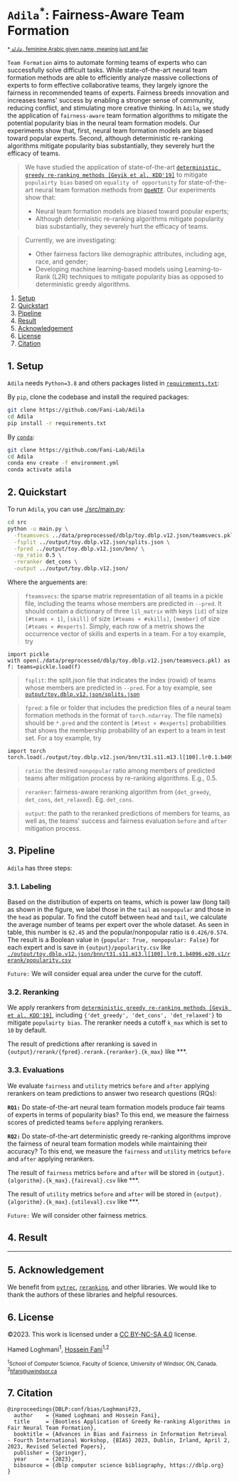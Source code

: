 # ``Adila``<sup>*</sup>: Fairness-Aware Team Formation
<sup>*[ عادلة, feminine Arabic given name, meaning just and fair](https://en.wikipedia.org/wiki/Adila_(name))<sup>

`Team Formation` aims to automate forming teams of experts who can successfully solve difficult tasks. While state-of-the-art neural team formation methods are able to efficiently analyze massive collections of experts to form effective collaborative teams, they largely ignore the fairness in recommended teams of experts. Fairness breeds innovation and increases teams' success by enabling a stronger sense of community, reducing conflict, and stimulating more creative thinking. In `Adila`, we study the application of `fairness-aware` team formation algorithms to mitigate the potential popularity bias in the neural team formation models. Our experiments show that, first, neural team formation models are biased toward popular experts. Second, although deterministic re-ranking algorithms mitigate popularity bias substantially, they severely hurt the efficacy of teams.

> We have studied the application of state-of-the-art [`deterministic greedy re-ranking methods [Geyik et al. KDD'19]`](https://dl.acm.org/doi/10.1145/3292500.3330691) to mitigate `populairty bias` based on `equality of opportunity` for state-of-the-art neural team formation methods from [`OpeNTF`](https://github.com/fani-lab/opeNTF/). Our experiments show that:
> - Neural team formation models are biased toward popular experts;
> - Although deterministic re-ranking algorithms mitigate popularity bias substantially, they severely hurt the efficacy of teams. 

> Currently, we are investigating:
> - Other fairness factors like demographic attributes, including age, race, and gender; 
> - Developing machine learning-based models using Learning-to-Rank (L2R) techniques to mitigate popularity bias as opposed to deterministic greedy algorithms.

1. [Setup](#1-setup)
2. [Quickstart](#2-quickstart)
3. [Pipeline](#3-pipeline)
4. [Result](#4-result)
5. [Acknowledgement](#5-acknowledgement)
6. [License](#6-license)  
7. [Citation](#7-citation)

## 1. Setup
`Adila` needs ``Python=3.8`` and others packages listed in [``requirements.txt``](requirements.txt):

By ``pip``, clone the codebase and install the required packages:
```sh
git clone https://github.com/Fani-Lab/Adila
cd Adila
pip install -r requirements.txt
```

By [``conda``](https://www.anaconda.com/products/individual):

```sh
git clone https://github.com/Fani-Lab/Adila
cd Adila
conda env create -f environment.yml
conda activate adila
```

## 2. Quickstart
To run `Adila`, you can use [./src/main.py](./src/main.py):

```bash
cd src
python -u main.py \
  -fteamsvecs ../data/preprocessed/dblp/toy.dblp.v12.json/teamsvecs.pkl \
  -fsplit ../output/toy.dblp.v12.json/splits.json \
  -fpred ../output/toy.dblp.v12.json/bnn/ \
  -np_ratio 0.5 \
  -reranker det_cons \
  -output ../output/toy.dblp.v12.json/
```

Where the arguements are:

  > `fteamsvecs`: the sparse matrix representation of all teams in a pickle file, including the teams whose members are predicted in `--pred`. It should contain a dictionary of three `lil_matrix` with keys `[id]` of size `[#teams × 1]`, `[skill]` of size `[#teams × #skills]`, `[member]` of size `[#teams × #experts]`. Simply, each row of a metrix shows the occurrence vector of skills and experts in a team. For a toy example, try 
  ```
  import pickle
  with open(./data/preprocessed/dblp/toy.dblp.v12.json/teamsvecs.pkl) as f: teams=pickle.load(f)
  ```
  
  > `fsplit`: the split.json file that indicates the index (rowid) of teams whose members are predicted in `--pred`. For a toy example, see [`output/toy.dblp.v12.json/splits.json`](output/toy.dblp.v12.json/splits.json)  

  > `fpred`: a file or folder that includes the prediction files of a neural team formation methods in the format of `torch.ndarray`. The file name(s) should be `*.pred` and the content is `[#test × #experts]` probabilities that shows the membership probability of an expert to a team in test set. For a toy example, try 
  ```
  import torch
  torch.load(./output/toy.dblp.v12.json/bnn/t31.s11.m13.l[100].lr0.1.b4096.e20.s1/f0.test.pred)
  ```     

  > `ratio`: the desired `nonpopular` ratio among members of predicted teams after mitigation process by re-ranking algorithms. E.g., 0.5.
  
  > `reranker`: fairness-aware reranking algorithm from {`det_greedy`, `det_cons`, `det_relaxed`}. Eg. `det_cons`.  

  > `output`: the path to the reranked predictions of members for teams, as well as, the teams' success and fairness evaluation `before` and `after` mitigation process.

## 3. Pipeline

`Adila` has three steps:

### 3.1. Labeling
  
Based on the distribution of experts on teams, which is power law (long tail) as shown in the figure, we label those in the `tail` as `nonpopular` and those in the `head` as popular. To find the cutoff between `head` and `tail`, we calculate the average number of teams per expert over the whole dataset. As seen in table, this number is `62.45` and the popular/nonpopular ratio is `0.426/0.574`.  The result is a Boolean value in `{popular: True, nonpopular: False}` for each expert and is save in `{output}/popularity.csv` like [`./output/toy.dblp.v12.json/bnn/t31.s11.m13.l[100].lr0.1.b4096.e20.s1/rerank/popularity.csv`](./output/toy.dblp.v12.json/bnn/t31.s11.m13.l[100].lr0.1.b4096.e20.s1/rerank/popularity.csv) 
    
`Future:` We will consider equal area under the curve for the cutoff.
   
### 3.2. Reranking 
  
We apply rerankers from [`deterministic greedy re-ranking methods [Geyik et al. KDD'19]`](https://dl.acm.org/doi/10.1145/3292500.3330691), including `{'det_greedy', 'det_cons', 'det_relaxed'}` to mitigate `populairty bias`. The reranker needs a cutoff `k_max` which is set to `10` by default. 

The result of predictions after reranking is saved in `{output}/rerank/{fpred}.rerank.{reranker}.{k_max}` like ***.

### 3.3. Evaluations 
  
We evaluate `fairness` and `utility` metrics `before` and `after` applying rerankers on team predictions to answer two research questions (RQs):
    
**`RQ1:`** Do state-of-the-art neural team formation models produce fair teams of experts in terms of popularity bias? To this end, we measure the fairness scores of predicted teams `before` applying rerankers. 
    
**`RQ2:`** Do state-of-the-art deterministic greedy re-ranking algorithms improve the fairness of neural team formation models while maintaining their accuracy? To this end, we measure the `fairness` and `utility` metrics `before` and `after` applying rerankers.
    
The result of `fairness` metrics `before` and `after` will be stored in `{output}.{algorithm}.{k_max}.{faireval}.csv` like ***.
    
The result of `utility` metrics `before` and `after` will be stored in `{output}.{algorithm}.{k_max}.{utileval}.csv` like ***.
   
`Future:` We will consider other fairness metrics.

## 4. Result
***

## 5. Acknowledgement
We benefit from [``pytrec``](https://github.com/cvangysel/pytrec_eval), [``reranking``](https://github.com/yuanlonghao/reranking), and other libraries. We would like to thank the authors of these libraries and helpful resources.
  
## 6. License
©2023. This work is licensed under a [CC BY-NC-SA 4.0](license.txt) license.

Hamed Loghmani<sup>1</sup>, [Hossein Fani](https://hosseinfani.github.io/)<sup>1,2</sup> 

<sup><sup>1</sup>School of Computer Science, Faculty of Science, University of Windsor, ON, Canada.</sup>
<sup><sup>2</sup>[hfani@uwindsor.ca](mailto:hfani@uwindsor.ca)</sup>

## 7. Citation
```
@inproceedings{DBLP:conf/bias/LoghmaniF23,
  author    = {Hamed Loghmani and Hossein Fani},
  title     = {Bootless Application of Greedy Re-ranking Algorithms in Fair Neural Team Formation},
  booktitle = {Advances in Bias and Fairness in Information Retrieval - Fourth International Workshop, {BIAS} 2023, Dublin, Irland, April 2, 2023, Revised Selected Papers},
  publisher = {Springer},
  year      = {2023},
  bibsource = {dblp computer science bibliography, https://dblp.org}
}
```

